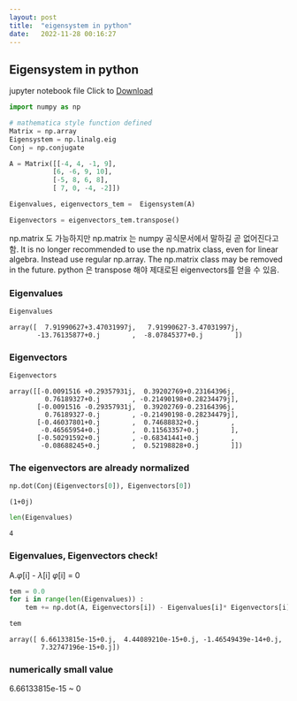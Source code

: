 ```yaml
---
layout: post
title:  "eigensystem in python"
date:   2022-11-28 00:16:27
---
```



## Eigensystem in python

jupyter notebook file Click to [Download](/memos/matrix_eig_test.ipynb)

```python
import numpy as np

# mathematica style function defined
Matrix = np.array     
Eigensystem = np.linalg.eig
Conj = np.conjugate

A = Matrix([[-4, 4, -1, 9],
           [6, -6, 9, 10],
           [-5, 8, 6, 8],
           [ 7, 0, -4, -2]])

Eigenvalues, eigenvectors_tem =  Eigensystem(A)

Eigenvectors = eigenvectors_tem.transpose() 
```
np.matrix 도 가능하지만 
np.matrix 는 numpy 공식문서에서 말하길 곧 없어진다고 함.
It is no longer recommended to use the np.matrix class, 
even for linear algebra. Instead use regular np.array. 
The np.matrix class may be removed in the future.
python 은 transpose 해야 제대로된 eigenvectors를 얻을 수 있음. 

### Eigenvalues

```python
Eigenvalues
```




    array([  7.91990627+3.47031997j,   7.91990627-3.47031997j,
           -13.76135877+0.j        ,  -8.07845377+0.j        ])



### Eigenvectors


```python
Eigenvectors
```




    array([[-0.0091516 +0.29357931j,  0.39202769+0.23164396j,
             0.76189327+0.j        , -0.21490198+0.28234479j],
           [-0.0091516 -0.29357931j,  0.39202769-0.23164396j,
             0.76189327-0.j        , -0.21490198-0.28234479j],
           [-0.46037801+0.j        ,  0.74688832+0.j        ,
            -0.46565954+0.j        ,  0.11563357+0.j        ],
           [-0.50291592+0.j        , -0.68341441+0.j        ,
            -0.08688245+0.j        ,  0.52198828+0.j        ]])



### The eigenvectors are already normalized


```python
np.dot(Conj(Eigenvectors[0]), Eigenvectors[0])
```




    (1+0j)




```python
len(Eigenvalues)
```




    4



### Eigenvalues, Eigenvectors check!
A.$\varphi$[i] - $\lambda$[i] $\varphi$[i] = 0


```python
tem = 0.0
for i in range(len(Eigenvalues)) : 
    tem += np.dot(A, Eigenvectors[i]) - Eigenvalues[i]* Eigenvectors[i]

tem

```




    array([ 6.66133815e-15+0.j,  4.44089210e-15+0.j, -1.46549439e-14+0.j,
            7.32747196e-15+0.j])



### numerically small value
6.66133815e-15 ~ 0